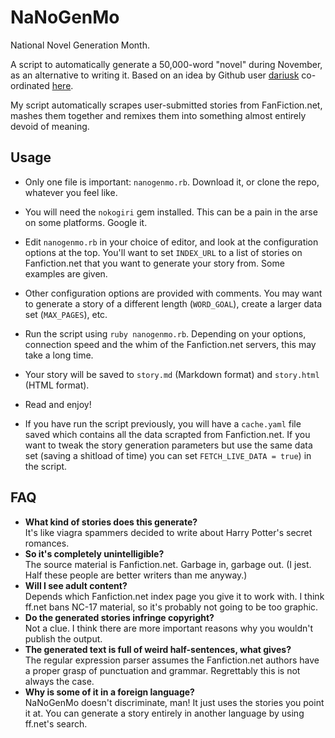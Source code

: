 NaNoGenMo
=========

National Novel Generation Month.

A script to automatically generate a 50,000-word "novel" during November, as an alternative to writing it. Based on an idea by Github user [dariusk](https://github.com/dariusk) co-ordinated [here](https://github.com/dariusk/NaNoGenMo).

My script automatically scrapes user-submitted stories from FanFiction.net, mashes them together and remixes them into something almost entirely devoid of meaning.

Usage
-----

* Only one file is important: `nanogenmo.rb`. Download it, or clone the repo, whatever you feel like.
* You will need the `nokogiri` gem installed. This can be a pain in the arse on some platforms. Google it.
* Edit `nanogenmo.rb` in your choice of editor, and look at the configuration options at the top. You'll want to set `INDEX_URL` to a list of stories on Fanfiction.net that you want to generate your story from. Some examples are given.
* Other configuration options are provided with comments. You may want to generate a story of a different length (`WORD_GOAL`), create a larger data set (`MAX_PAGES`), etc.
* Run the script using `ruby nanogenmo.rb`. Depending on your options, connection speed and the whim of the Fanfiction.net servers, this may take a long time.
* Your story will be saved to `story.md` (Markdown format) and `story.html` (HTML format).
* Read and enjoy!

* If you have run the script previously, you will have a `cache.yaml` file saved which contains all the data scrapted from Fanfiction.net. If you want to tweak the story generation parameters but use the same data set (saving a shitload of time) you can set `FETCH_LIVE_DATA = true`) in the script.

FAQ
---

* **What kind of stories does this generate?**<br/>It's like viagra spammers decided to write about Harry Potter's secret romances.
* **So it's completely unintelligible?**<br/>The source material is Fanfiction.net. Garbage in, garbage out. (I jest. Half these people are better writers than me anyway.)
* **Will I see adult content?**<br/>Depends which Fanfiction.net index page you give it to work with. I think ff.net bans NC-17 material, so it's probably not going to be too graphic.
* **Do the generated stories infringe copyright?**<br/>Not a clue. I think there are more important reasons why you wouldn't publish the output.
* **The generated text is full of weird half-sentences, what gives?**<br/>The regular expression parser assumes the Fanfiction.net authors have a proper grasp of punctuation and grammar. Regrettably this is not always the case.
* **Why is some of it in a foreign language?**<br/>NaNoGenMo doesn't discriminate, man! It just uses the stories you point it at. You can generate a story entirely in another language by using ff.net's search.